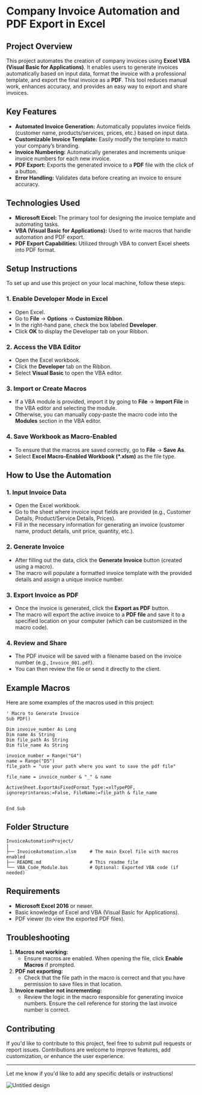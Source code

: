 # **Company Invoice Automation and PDF Export in Excel**

## **Project Overview**
This project automates the creation of company invoices using **Excel VBA (Visual Basic for Applications)**. It enables users to generate invoices automatically based on input data, format the invoice with a professional template, and export the final invoice as a **PDF**. This tool reduces manual work, enhances accuracy, and provides an easy way to export and share invoices.

## **Key Features**
- **Automated Invoice Generation:** Automatically populates invoice fields (customer name, products/services, prices, etc.) based on input data.
- **Customizable Invoice Template:** Easily modify the template to match your company’s branding.
- **Invoice Numbering:** Automatically generates and increments unique invoice numbers for each new invoice.
- **PDF Export:** Exports the generated invoice to a **PDF** file with the click of a button.
- **Error Handling:** Validates data before creating an invoice to ensure accuracy.

## **Technologies Used**
- **Microsoft Excel:** The primary tool for designing the invoice template and automating tasks.
- **VBA (Visual Basic for Applications):** Used to write macros that handle automation and PDF export.
- **PDF Export Capabilities:** Utilized through VBA to convert Excel sheets into PDF format.

## **Setup Instructions**
To set up and use this project on your local machine, follow these steps:

### **1. Enable Developer Mode in Excel**
- Open Excel.
- Go to **File** → **Options** → **Customize Ribbon**.
- In the right-hand pane, check the box labeled **Developer**.
- Click **OK** to display the Developer tab on your Ribbon.

### **2. Access the VBA Editor**
- Open the Excel workbook.
- Click the **Developer** tab on the Ribbon.
- Select **Visual Basic** to open the VBA editor.

### **3. Import or Create Macros**
- If a VBA module is provided, import it by going to **File** → **Import File** in the VBA editor and selecting the module.
- Otherwise, you can manually copy-paste the macro code into the **Modules** section in the VBA editor.

### **4. Save Workbook as Macro-Enabled**
- To ensure that the macros are saved correctly, go to **File** → **Save As**.
- Select **Excel Macro-Enabled Workbook (*.xlsm)** as the file type.

## **How to Use the Automation**
### **1. Input Invoice Data**
- Open the Excel workbook.
- Go to the sheet where invoice input fields are provided (e.g., Customer Details, Product/Service Details, Prices).
- Fill in the necessary information for generating an invoice (customer name, product details, unit price, quantity, etc.).

### **2. Generate Invoice**
- After filling out the data, click the **Generate Invoice** button (created using a macro).
- The macro will populate a formatted invoice template with the provided details and assign a unique invoice number.

### **3. Export Invoice as PDF**
- Once the invoice is generated, click the **Export as PDF** button.
- The macro will export the active invoice to a **PDF file** and save it to a specified location on your computer (which can be customized in the macro code).

### **4. Review and Share**
- The PDF invoice will be saved with a filename based on the invoice number (e.g., `Invoice_001.pdf`).
- You can then review the file or send it directly to the client.

## **Example Macros**
Here are some examples of the macros used in this project:

```vba
' Macro to Generate Invoice
Sub PDF()

Dim invoive_number As Long
Dim name As String
Dim file_path As String
Dim file_name As String

invoice_number = Range("G4")
name = Range("D5")
file_path = "use your path where you want to save the pdf file"

file_name = invoice_number & "_" & name

ActiveSheet.ExportAsFixedFormat Type:=xlTypePDF, ignoreprintareas:=False, FileName:=file_path & file_name


End Sub

```

## **Folder Structure**
```
InvoiceAutomationProject/
│
├── InvoiceAutomation.xlsm     # The main Excel file with macros enabled
├── README.md                  # This readme file
└── VBA_Code_Module.bas        # Optional: Exported VBA code (if needed)
```

## **Requirements**
- **Microsoft Excel 2016** or newer.
- Basic knowledge of Excel and VBA (Visual Basic for Applications).
- PDF viewer (to view the exported PDF files).

## **Troubleshooting**
1. **Macros not working:**
   - Ensure macros are enabled. When opening the file, click **Enable Macros** if prompted.
2. **PDF not exporting:**
   - Check that the file path in the macro is correct and that you have permission to save files in that location.
3. **Invoice number not incrementing:**
   - Review the logic in the macro responsible for generating invoice numbers. Ensure the cell reference for storing the last invoice number is correct.

## **Contributing**
If you'd like to contribute to this project, feel free to submit pull requests or report issues. Contributions are welcome to improve features, add customization, or enhance the user experience.

---

Let me know if you'd like to add any specific details or instructions!

![Untitled design](https://github.com/user-attachments/assets/005b571d-1a68-46d0-840d-6b5ef6886197)
